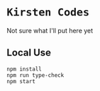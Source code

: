 # `Kirsten Codes`

Not sure what I'll put here yet

## Local Use

```
npm install
npm run type-check
npm start
```
